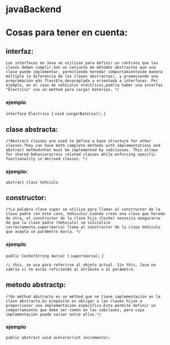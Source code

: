 # javaBackend

# Cosas para tener en cuenta:

## interfaz:

`Las interfaces en Java se utilizan para definir un contrato que las clases deben cumplir.Son un conjunto de métodos abstractos que una clase puede implementar, permitiendo heredar comportamientosde manera múltiple (a diferencia de las clases abstractas), y promoviendo una programación más flexible,desacoplada y orientada a interfaces. Por ejemplo, en el caso de vehículos eléctricos,podría haber una interfaz "Electrico" con un method para cargar baterías. */`
### ejemplo
`interface Electrico {`
`void cargarBateria();`
`}`
## clase abstracta:
`/*Abstract classes are used to define a base structure for other classes.They can have both complete methods with implementations and abstract methodsthat must be implemented by subclasses. This allows for shared behavioracross related classes while enforcing specific functionality in derived classes. */`
### ejemplo:

`abstract class Vehiculo`

## constructor:
`/*La palabra clave super se utiliza para llamar al constructor de la clase padre (en este caso, Vehiculo).Cuando creas una clase que hereda de otra, el constructor de la clase hija (Coche) necesita asegurarse de que la clase padre (Vehiculo) se inicialice correctamente.super(marca) llama al constructor de la clase Vehiculo que acepta un parámetro marca. */`

### ejemplo
`public Coche(String marca) {`
`super(marca);`
`}`

`// this. se usa para referirse al objeto actual. Sin this, Java no sabría si te estás refiriendo al atributo o al parámetro.`

## metodo abstractp:

`/*Un méthod abstracto es un méthod que no tiene implementación en la clase abstracta.Su propósito es obligar a las clases hijas a proporcionar una implementación específica.Esto permite definir un comportamiento que debe ser común en las subclases, pero cuya implementación puede variar entre ellas.*/`

### ejemplo

`public abstract void acelerar(int incremento);`

